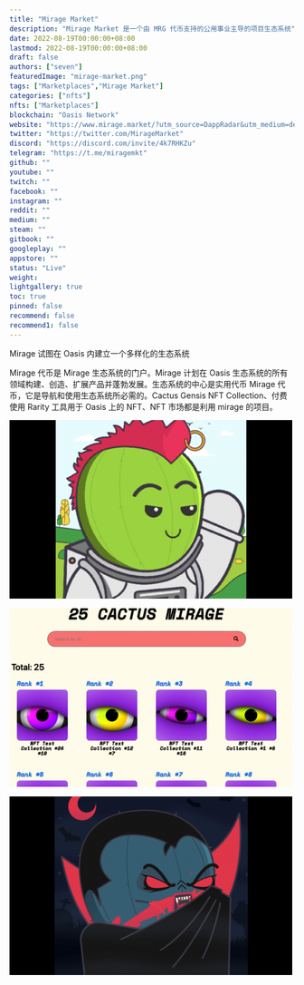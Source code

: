 ```yaml
---
title: "Mirage Market"
description: "Mirage Market 是一个由 MRG 代币支持的公用事业主导的项目生态系统"
date: 2022-08-19T00:00:00+08:00
lastmod: 2022-08-19T00:00:00+08:00
draft: false
authors: ["seven"]
featuredImage: "mirage-market.png"
tags: ["Marketplaces","Mirage Market"]
categories: ["nfts"]
nfts: ["Marketplaces"]
blockchain: "Oasis Network"
website: "https://www.mirage.market/?utm_source=DappRadar&utm_medium=deeplink&utm_campaign=visit-website"
twitter: "https://twitter.com/MirageMarket"
discord: "https://discord.com/invite/4k7RHKZu"
telegram: "https://t.me/miragemkt"
github: ""
youtube: ""
twitch: ""
facebook: ""
instagram: ""
reddit: ""
medium: ""
steam: ""
gitbook: ""
googleplay: ""
appstore: ""
status: "Live"
weight: 
lightgallery: true
toc: true
pinned: false
recommend: false
recommend1: false
---
```

Mirage 试图在 Oasis 内建立一个多样化的生态系统

Mirage 代币是 Mirage 生态系统的门户。Mirage 计划在 Oasis 生态系统的所有领域构建、创造、扩展产品并蓬勃发展。生态系统的中心是实用代币 Mirage 代币，它是导航和使用生态系统所必需的。Cactus Gensis NFT Collection、付费使用 Rarity 工具用于 Oasis 上的 NFT、NFT 市场都是利用 mirage 的项目。

![1](1660899231071.jpg)

![2](1660899245342.jpg)

![3](1660899257938.jpg)